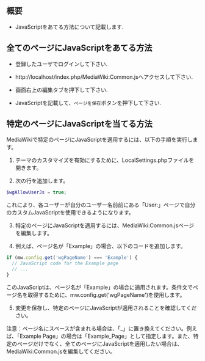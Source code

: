 ## 概要

- JavaScriptをあてる方法について記載します.

## 全てのページにJavaScriptをあてる方法

- 登録したユーザでログインして下さい.

- http://localhost/index.php/MediaWiki:Common.jsへアクセスして下さい.

- 画面右上の編集タブを押下して下さい.

- JavaScriptを記載して、`ページを保存`ボタンを押下して下さい.

## 特定のページにJavaScriptを当てる方法

MediaWikiで特定のページにJavaScriptを適用するには、以下の手順を実行します。

1. テーマのカスタマイズを有効にするために、LocalSettings.phpファイルを開きます。

2. 次の行を追加します。

```php
$wgAllowUserJs = true;
```

これにより、各ユーザーが自分のユーザー名前前にある「User:」ページで自分のカスタムJavaScriptを使用できるようになります。

3. 特定のページにJavaScriptを適用するには、MediaWiki:Common.jsページを編集します。

4. 例えば、ページ名が「Example」の場合、以下のコードを追加します。

```javascript
if (mw.config.get('wgPageName') === 'Example') {
  // JavaScript code for the Example page
  // ...
}
```

このJavaScriptは、ページ名が「Example」の場合に適用されます。条件文でページ名を取得するために、mw.config.get('wgPageName')を使用します。

5. 変更を保存し、特定のページにJavaScriptが適用されることを確認してください。

注意：ページ名にスペースが含まれる場合は、「_」に置き換えてください。例えば、「Example Page」の場合は「Example_Page」として指定します。また、特定のページだけでなく、全てのページにJavaScriptを適用したい場合は、MediaWiki:Common.jsを編集してください。
